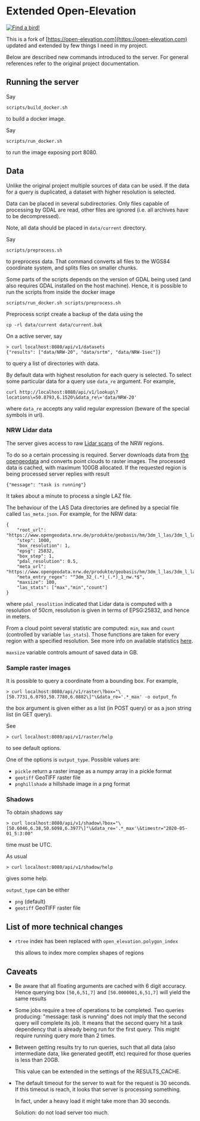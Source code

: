 # Extended Open-Elevation

[![Find a bird!](http://img.youtube.com/vi/GGpmm5at-a8/0.jpg)](http://www.youtube.com/watch?v=GGpmm5at-a8)

This is a fork of
[https://open-elevation.com](https://open-elevation.com) updated and
extended by few things I need in my project.

Below are described new commands introduced to the server. For general
references refer to the original project documentation.

## Running the server

Say
```
scripts/build_docker.sh
```
to build a docker image.

Say
```
scripts/run_docker.sh
```
to run the image exposing port 8080.

## Data

Unlike the original project multiple sources of data can be used. If
the data for a query is duplicated, a dataset with higher resolution
is selected.

Data can be placed in several subdirectories. Only files capable of
processing by GDAL are read, other files are ignored (i.e. all
archives have to be decompressed).

Note, all data should be placed in `data/current` directory.

Say
```
scripts/preprocess.sh
```
to preprocess data. That command converts all files to the WGS84
coordinate system, and splits files on smaller chunks.

Some parts of the scripts depends on the version of GDAL being used
(and also requires GDAL installed on the host machine). Hence, it is
possible to run the scripts from inside the docker image
```
scripts/run_docker.sh scripts/preprocess.sh
```

Preprocess script create a backup of the data using the
```
cp -rl data/current data/current.bak
```

On a active server, say
```
> curl localhost:8080/api/v1/datasets
{"results": ["data/NRW-20", "data/srtm", "data/NRW-1sec"]}
```
to query a list of directories with data.

By default data with highest resolution for each query is selected. To
select some particular data for a query use `data_re` argument. For
example,
```
curl http://localhost:8080/api/v1/lookup\?locations\=50.8793,6.1520\&data_re\='data/NRW-20'
```
where `data_re` accepts any valid regular expression (beware of the special
symbols in url).

### NRW Lidar data

The server gives access to raw [Lidar
scans](https://www.tim-online.nrw.de/tim-online2/) of the NRW regions.

To do so a certain processing is required. Server downloads data from
[the
opengeodata](https://www.opengeodata.nrw.de/produkte/geobasis/hm/3dm_l_las/)
and converts point clouds to raster images. The processed data is
cached, with maximum 100GB allocated. If the requested region is being
processed server replies with result
```
{"message": "task is running"}
```

It takes about a minute to process a single LAZ file.

The behaviour of the LAS Data directories are defined by a special
file called `las_meta.json`. For example, for the NRW data:
```
{
    "root_url": "https://www.opengeodata.nrw.de/produkte/geobasis/hm/3dm_l_las/3dm_l_las/3dm_32_%s_%s_1_nw.laz",
    "step": 1000,
    "box_resolution": 1,
    "epsg": 25832,
    "box_step": 1,
    "pdal_resolution": 0.5,
    "meta_url": "https://www.opengeodata.nrw.de/produkte/geobasis/hm/3dm_l_las/3dm_l_las/index.json",
    "meta_entry_regex": "^3dm_32_(.*)_(.*)_1_nw.*$",
    "maxsize": 100,
    "las_stats": ["max","min","count"]
}
```
where `pdal_resolition` indicated that Lidar data is computed with a
resolution of 50cm, resolution is given in terms of EPSG:25832, and
hence in meters.

From a cloud point several statistic are computed: `min`, `max` and
`count` (controlled by variable `las_stats`). Those functions are
taken for every region with a specified resolution. See more info on
available statistics
[here](https://pdal.io/stages/writers.gdal.html#writers-gdal).

`maxsize` variable controls amount of saved data in GB.

### Sample raster images

It is possible to query a coordinate from a bounding box. For example,
```
> curl localhost:8080/api/v1/raster\?box="\[50.7731,6.0793,50.7780,6.0882\]"\&data_re='.*_max' -o output_fn
```
the box argument is given either as a list (in POST query) or as a json string list (in GET query).

See
```
> curl localhost:8080/api/v1/raster/help
```
to see default options.

One of the options is `output_type`. Possible values are:
 - `pickle` return a raster image as a numpy array in a pickle format
 - `geotiff` GeoTIFF raster file
 - `pnghillshade` a hillshade image in a png format

### Shadows

To obtain shadows say
```
> curl localhost:8080/api/v1/shadow\?box="\[50.6046,6.38,50.6098,6.3977\]"\&data_re='.*_max'\&timestr="2020-05-01_5:3:00"
```
time must be UTC.

As usual
```
> curl localhost:8080/api/v1/shadow/help
```
gives some help.

`output_type` can be either
 - `png` (default)
 - `geotiff` GeoTIFF raster file

## List of more technical changes

 - `rtree` index has been replaced with `open_elevation.polygon_index`

    this allows to index more complex shapes of regions

## Caveats

 - Be aware that all floating arguments are cached with 6 digit
   accuracy. Hence querying box `[50,6,51,7]` and
   `[50.0000001,6,51,7]` will yield the same results

 - Some jobs require a tree of operations to be completed. Two queries
   producing: "message: task is running" does not imply that the
   second query will complete its job. It means that the second query
   hit a task dependency that is already being run for the first
   query. This might require running query more than 2 times.

 - Between getting results try to run queries, such that all data
   (also intermediate data, like generated geotiff, etc) required for
   those queries is less than 20GB.

   This value can be extended in the settings of the RESULTS_CACHE.

 - The default timeout for the server to wait for the request is 30
   seconds. If this timeout is reach, it looks that server is
   processing something.

   In fact, under a heavy load it might take more than 30 seconds.

   Solution: do not load server too much.
